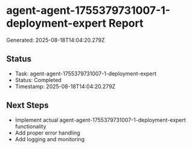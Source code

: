 # agent-agent-1755379731007-1-deployment-expert Report

Generated: 2025-08-18T14:04:20.279Z

## Status
- Task: agent-agent-1755379731007-1-deployment-expert
- Status: Completed
- Timestamp: 2025-08-18T14:04:20.279Z

## Next Steps
- Implement actual agent-agent-1755379731007-1-deployment-expert functionality
- Add proper error handling
- Add logging and monitoring
